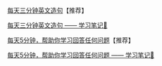 

[每天三分钟英文造句](https://www.bilibili.com/video/BV1f14y1A7ax/?spm_id_from=333.999.0.0&vd_source=29f1413980f493b68d14f7176e7144a3)【推荐】

[每天三分钟英文造句 —— 学习笔记📒](https://github.com/fltenwall/The-English-For-Programmer/blob/main/%E5%AD%A6%E4%B9%A0%E8%B5%84%E6%BA%90/notes/%E6%AF%8F%E5%A4%A9%E4%B8%89%E5%88%86%E9%92%9F%E8%8B%B1%E6%96%87%E9%80%A0%E5%8F%A5.md)

[每天5分钟，帮助你学习回答任何问题](https://www.bilibili.com/video/BV1Kv4y167Jn/?spm_id_from=333.999.0.0&vd_source=dc82d0f85a1fe3203f329f75adb2a020)【推荐】

[每天5分钟，帮助你学习回答任何问题  —— 学习笔记📒](https://github.com/fltenwall/The-English-For-Programmer/blob/main/%E5%AD%A6%E4%B9%A0%E8%B5%84%E6%BA%90/notes/%E6%AF%8F%E5%A4%A95%E5%88%86%E9%92%9F%EF%BC%8C%E5%B8%AE%E5%8A%A9%E4%BD%A0%E5%AD%A6%E4%B9%A0%E5%9B%9E%E7%AD%94%E4%BB%BB%E4%BD%95%E9%97%AE%E9%A2%98%20.md)